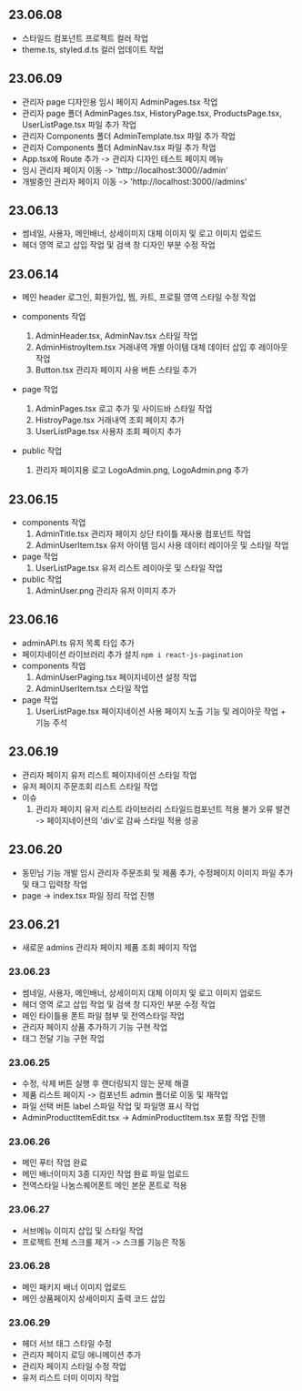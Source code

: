 ## 23.06.08
- 스타일드 컴포넌트 프로젝트 컬러 작업
- theme.ts, styled.d.ts 컬러 업데이트 작업

## 23.06.09
- 관리자 page 디자인용 임시 페이지 AdminPages.tsx 작업
- 관리자 page 폴더 AdminPages.tsx, HistoryPage.tsx, ProductsPage.tsx, UserListPage.tsx 파일 추가 작업
- 관리자 Components 폴더 AdminTemplate.tsx 파일 추가 작업
- 관리자 Components 폴더 AdminNav.tsx 파일 추가 작업
- App.tsx에 Route 추가 -> 관리자 디자인 테스트 페이지 메뉴
- 임시 관리자 페이지 이동 -> 'http://localhost:3000//admin'
- 개발중인 관리자 페이지 이동 -> 'http://localhost:3000//admins'

## 23.06.13
- 썸네일, 사용자, 메인배너, 상세이미지 대체 이미지 및 로고 이미지 업로드
- 헤더 영역 로고 삽입 작업 및 검색 창 디자인 부분 수정 작업

## 23.06.14
- 메인 header 로그인, 회원가입, 찜, 카트, 프로필 영역 스타일 수정 작업
- components 작업
  1. AdminHeader.tsx, AdminNav.tsx 스타일 작업
  2. AdminHistroyItem.tsx 거래내역 개별 아이템 대체 데이터 삽입 후 레이아웃 작업
  3. Button.tsx 관리자 페이지 사용 버튼 스타일 추가
- page 작업
  1. AdminPages.tsx 로고 추가 및 사이드바 스타일 작업
  2. HistroyPage.tsx 거래내역 조회 페이지 추가
  3. UserListPage.tsx 사용자 조회 페이지 추가

- public 작업
  1. 관리자 페이지용 로고 LogoAdmin.png, LogoAdmin.png 추가

## 23.06.15
- components 작업
  1. AdminTitle.tsx 관리자 페이지 상단 타이틀 재사용 컴포넌트 작업
  2. AdminUserItem.tsx 유저 아이템 임시 사용 데이터 레이아웃 및 스타일 작업
- page 작업
  1. UserListPage.tsx 유저 리스트 레이아웃 및 스타일 작업
- public 작업
  1. AdminUser.png 관리자 유저 이미지 추가

## 23.06.16
- adminAPI.ts 유저 목록 타입 추가
- 페이지네이션 라이브러리 추가 설치 `npm i react-js-pagination`
- components 작업
  1. AdminUserPaging.tsx 페이지네이션 설정 작업
  2. AdminUserItem.tsx 스타일 작업
- page 작업
  1. UserListPage.tsx 페이지네이션 사용 페이지 노출 기능 및 레이아웃 작업 + 기능 주석

## 23.06.19
- 관리자 페이지 유저 리스트 페이지네이션 스타일 작업
- 유저 페이지 주문조회 리스트 스타일 작업
- 이슈
  1. 관리자 페이지 유저 리스트 라이브러리 스타일드컴포넌트 적용 불가 오류 발견 -> 페이지네이션의 'div'로 감싸 스타일 적용 성공

## 23.06.20
- 동민님 기능 개발 임시 관리자 주문조회 및 제품 추가, 수정페이지 이미지 파일 추가 및 태그 입력창 작업
- page -> index.tsx 파일 정리 작업 진행

## 23.06.21
- 새로운 admins 관리자 페이지 제품 조회 페이지 작업

### 23.06.23
- 썸네일, 사용자, 메인배너, 상세이미지 대체 이미지 및 로고 이미지 업로드
- 헤더 영역 로고 삽입 작업 및 검색 창 디자인 부분 수정 작업
- 메인 타이틀용 폰트 파일 첨부 및 전역스타일 작업
- 관리자 페이지 상품 추가하기 기능 구현 작업
- 태그 전달 기능 구현 작업

### 23.06.25
- 수정, 삭제 버튼 실행 후 랜더링되지 않는 문제 해결
- 제품 리스트 페이지 -> 컴포넌트 admin 폴더로 이동 및 재작업
- 파일 선택 버튼 label 스파일 작업 및 파일명 표시 작업
- AdminProductItemEdit.tsx -> AdminProductItem.tsx 포함 작업 진행

### 23.06.26
- 메인 푸터 작업 완료
- 메인 배너이미지 3종 디자인 작업 완료 파일 업로드
- 전역스타일 나눔스퀘어폰트 메인 본문 폰트로 적용

### 23.06.27
- 서브메뉴 이미지 삽입 및 스타일 작업
- 프로젝트 전체 스크롤 제거 -> 스크롤 기능은 작동

### 23.06.28
- 메인 패키지 배너 이미지 업로드
- 메인 상품페이지 상세이미지 출력 코드 삽입
  
### 23.06.29
- 헤더 서브 태그 스타일 수정
- 관리자 페이지 로딩 애니메이션 추가
- 관리자 페이지 스타일 수정 작업
- 유저 리스트 더미 이미지 작업